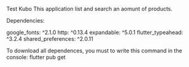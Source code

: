 Test Kubo
This application list and search an aomunt of products.

Dependencies:

  google_fonts: ^2.1.0
  http: ^0.13.4
  expandable: ^5.0.1
  flutter_typeahead: ^3.2.4
  shared_preferences: ^2.0.11
  
  To download all dependences, you must to write this command in the console: flutter pub get
